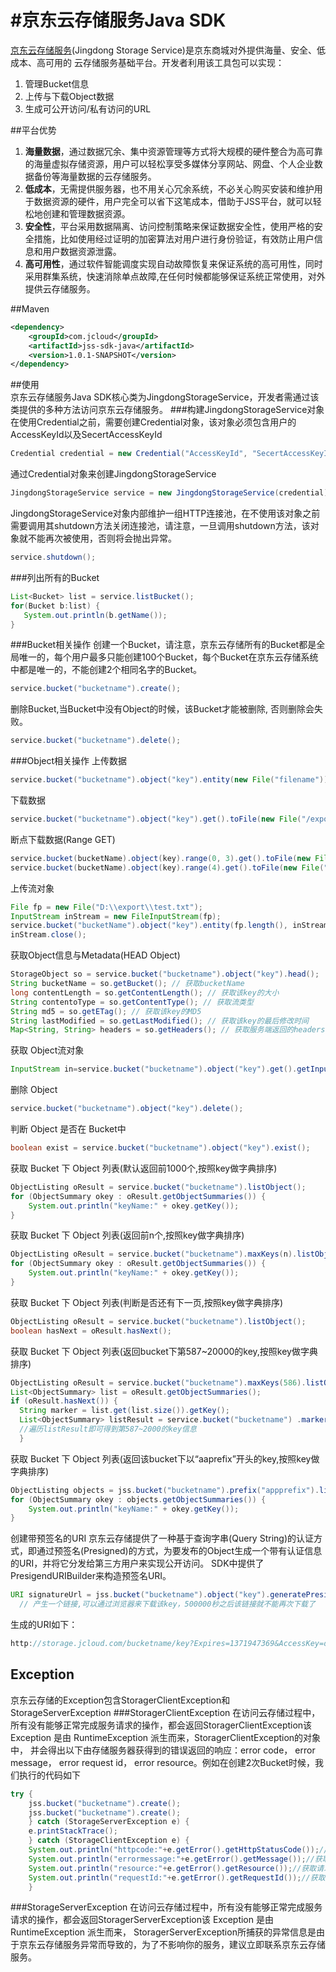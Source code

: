 #京东云存储服务Java SDK
============
  [京东云存储服务](http://www.jcloud.com/)(Jingdong Storage Service)是京东商城对外提供海量、安全、低成本、高可用的
  云存储服务基础平台。开发者利用该工具包可以实现：
  1. 管理Bucket信息
  2. 上传与下载Object数据
  3. 生成可公开访问/私有访问的URL
  
##平台优势
  1.  <b>海量数据</b>，通过数据冗余、集中资源管理等方式将大规模的硬件整合为高可靠的海量虚拟存储资源，用户可以轻松享受多媒体分享网站、网盘、个人企业数据备份等海量数据的云存储服务。
  2.  <b>低成本</b>，无需提供服务器，也不用关心冗余系统，不必关心购买安装和维护用于数据资源的硬件，用户完全可以省下这笔成本，借助于JSS平台，就可以轻松地创建和管理数据资源。
  3.  <b>安全性</b>，平台采用数据隔离、访问控制策略来保证数据安全性，使用严格的安全措施，比如使用经过证明的加密算法对用户进行身份验证，有效防止用户信息和用户数据资源泄露。
  4.  <b>高可用性</b>，通过软件智能调度实现自动故障恢复来保证系统的高可用性，同时采用群集系统，快速消除单点故障,在任何时候都能够保证系统正常使用，对外提供云存储服务。

##Maven

```xml
<dependency>
	<groupId>com.jcloud</groupId>
	<artifactId>jss-sdk-java</artifactId>
	<version>1.0.1-SNAPSHOT</version>
</dependency>
```
##使用  
  京东云存储服务Java SDK核心类为JingdongStorageService，开发者需通过该类提供的多种方法访问京东云存储服务。
###构建JingdongStorageService对象
  在使用Credential之前，需要创建Credential对象，该对象必须包含用户的AccessKeyId以及SecertAccessKeyId
```java
Credential credential = new Credential("AccessKeyId", "SecertAccessKeyId");
```
  通过Credential对象来创建JingdongStorageService
```java
JingdongStorageService service = new JingdongStorageService(credential);
```
JingdongStorageService对象内部维护一组HTTP连接池，在不使用该对象之前需要调用其shutdown方法关闭连接池，请注意，一旦调用shutdown方法，该对象就不能再次被使用，否则将会抛出异常。
```java
service.shutdown();
```
###列出所有的Bucket
```java
List<Bucket> list = service.listBucket();
for(Bucket b:list) {
   System.out.println(b.getName());
}
```
###Bucket相关操作
创建一个Bucket，请注意，京东云存储所有的Bucket都是全局唯一的，每个用户最多只能创建100个Bucket，每个Bucket在京东云存储系统中都是唯一的，不能创建2个相同名字的Bucket。
```java
service.bucket("bucketname").create();
```
删除Bucket,当Bucket中没有Object的时候，该Bucket才能被删除, 否则删除会失败。
```java
service.bucket("bucketname").delete();
```
###Object相关操作
上传数据
```java
service.bucket("bucketname").object("key").entity(new File("filename")).put();
```

下载数据
```java
service.bucket("bucketname").object("key").get().toFile(new File("/export/test.txt"));
```
断点下载数据(Range GET)
```java
service.bucket(bucketName).object(key).range(0, 3).get().toFile(new File("/export/test.key"));
service.bucket(bucketName).object(key).range(4).get().toFile(new File("/export/test.key"),true);
```
上传流对象
```java
File fp = new File("D:\\export\\test.txt");
InputStream inStream = new FileInputStream(fp);
service.bucket("bucketName").object("key").entity(fp.length(), inStream).put();//必须指定流的长度
inStream.close();
```
获取Object信息与Metadata(HEAD Object)
```java
StorageObject so = service.bucket("bucketname").object("key").head();
String bucketName = so.getBucket(); // 获取bucketName
long contentLength = so.getContentLength(); // 获取该key的大小
String contentoType = so.getContentType(); // 获取流类型
String md5 = so.getETag(); // 获取该key的MD5
String lastModified = so.getLastModified(); // 获取该key的最后修改时间  
Map<String, String> headers = so.getHeaders(); // 获取服务端返回的headers
```
获取 Object流对象
```java
InputStream in=service.bucket("bucketname").object("key").get().getInputStream();//使用完成后，流需要手动关闭
```
删除 Object
```java
service.bucket("bucketname").object("key").delete();
```
判断 Object 是否在 Bucket中
```java
boolean exist = service.bucket("bucketname").object("key").exist();
```
获取 Bucket 下 Object 列表(默认返回前1000个,按照key做字典排序)
```java
ObjectListing oResult = service.bucket("bucketname").listObject();
for (ObjectSummary okey : oResult.getObjectSummaries()) {
    System.out.println("keyName:" + okey.getKey());
}
```
获取 Bucket 下 Object 列表(返回前n个,按照key做字典排序)
```java
ObjectListing oResult = service.bucket("bucketname").maxKeys(n).listObject();
for (ObjectSummary okey : oResult.getObjectSummaries()) {
    System.out.println("keyName:" + okey.getKey());
}
```
获取 Bucket 下 Object 列表(判断是否还有下一页,按照key做字典排序)
```java
ObjectListing oResult = service.bucket("bucketname").listObject();
boolean hasNext = oResult.hasNext();
```
获取 Bucket 下 Object 列表(返回bucket下第587~20000的key,按照key做字典排序)
```java
ObjectListing oResult = service.bucket("bucketname").maxKeys(586).listObject();
List<ObjectSummary> list = oResult.getObjectSummaries();
if (oResult.hasNext()) {
  String marker = list.get(list.size()).getKey();
  List<ObjectSummary> listResult = service.bucket("bucketname") .marker(marker).maxKeys(2000 - 586).listObject().getObjectSummaries();
  //遍历listResult即可得到第587~2000的key信息
  }
```
获取 Bucket 下 Object 列表(返回该bucket下以“aaprefix”开头的key,按照key做字典排序)
```java
ObjectListing objects = jss.bucket("bucketname").prefix("appprefix").listObject();
for (ObjectSummary okey : objects.getObjectSummaries()) {
    System.out.println("keyName:" + okey.getKey());
}
```
创建带预签名的URI
京东云存储提供了一种基于查询字串(Query String)的认证方式，即通过预签名(Presigned)的方式，为要发布的Object生成一个带有认证信息的URI，并将它分发给第三方用户来实现公开访问。
SDK中提供了PresigendURIBuilder来构造预签名URI。
```java
URI signatureUrl = jss.bucket("bucketname").object("key").generatePresignedUrl(500000);
  // 产生一个链接,可以通过浏览器来下载该key，500000秒之后该链接就不能再次下载了
```
生成的URI如下：
```java
http://storage.jcloud.com/bucketname/key?Expires=1371947369&AccessKey=dfa51215af4a47c086cbf77d1479c07d&Signature=F4vmVeqveYJwqCpuR8NZO6%2FIU7s%3D
```
## Exception
京东云存储的Exception包含StoragerClientException和StorageServerException
###StoragerClientException
在访问云存储过程中，所有没有能够正常完成服务请求的操作，都会返回StoragerClientException该 Exception 是由 RuntimeException 派生而来，StoragerClientException的对象中，
并会得出以下由存储服务器获得到的错误返回的响应：error code， error message， error request id， error resource。例如在创建2次Bucket时候，我们执行的代码如下
```java
try {
	jss.bucket("bucketname").create();
	jss.bucket("bucketname").create();
    } catch (StorageServerException e) {
	e.printStackTrace();
    } catch (StorageClientException e) {
    System.out.println("httpcode:"+e.getError().getHttpStatusCode());//获取http返回错误码
	System.out.println("errormessage:"+e.getError().getMessage());//获取错误信息
	System.out.println("resource:"+e.getError().getResource());//获取请求资源
	System.out.println("requestId:"+e.getError().getRequestId());//获取请求ID	
    }

```
###StorageServerException
在访问云存储过程中，所有没有能够正常完成服务请求的操作，都会返回StoragerServerException该 Exception 是由 RuntimeException 派生而来，
StoragerServerException所捕获的异常信息是由于京东云存储服务异常而导致的，为了不影响你的服务，建议立即联系京东云存储服务。

